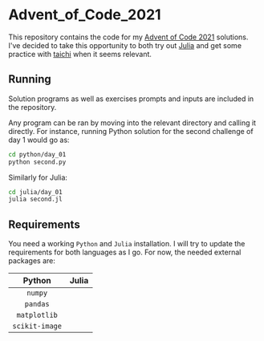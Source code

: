 # Advent_of_Code_2021

This repository contains the code for my [Advent of Code 2021](https://adventofcode.com/2021/) solutions.
I've decided to take this opportunity to both try out [Julia](https://github.com/JuliaLang/julia) and get some practice with [taichi](https://github.com/taichi-dev/taichi) when it seems relevant.


## Running

Solution programs as well as exercises prompts and inputs are included in the repository.

Any program can be ran by moving into the relevant directory and calling it directly.
For instance, running Python solution for the second challenge of day 1 would go as:
```bash
cd python/day_01
python second.py
```

Similarly for Julia:
```bash
cd julia/day_01
julia second.jl
```

## Requirements

You need a working `Python` and `Julia` installation.
I will try to update the requirements for both languages as I go.
For now, the needed external packages are:

|    **Python**     |     **Julia**     |
| :---------------: | :---------------: |
|   `numpy`    |                   |
|   `pandas`    |                   |
|   `matplotlib`    |                   |
|   `scikit-image`    |                   |